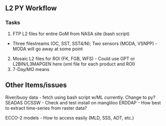 ## L2 PY Workflow
### Tasks
1. FTP L2 files for entire GoM from NASA site (bash script)
 - Three filestreams (OC, SST, SST4/N); Two sensors (MODA, VSNPP) - MODA will go away at some point
2. Mosaic L2 files for ROI (FK, FGB, WFS) - Could use GPT or L2BIN/L3MAPGEN here (xml file for each product and ROI)
3. 7-Day/MO means

## Other Items/issues
River/buoy data - fetch using bash script w/ML currently. Change to py?
SEADAS OCSSW - Check and test install on mangliloo
ERDDAP - How best to extract time-series from raster data?

ECCO-2 models - How to access easily (MLD, SSS, ADT, etc.)
